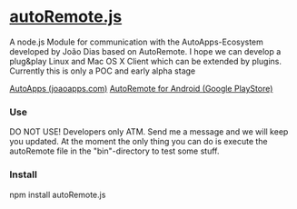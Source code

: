 [autoRemote.js](http://github.com/kai-wegner/autoRemote.js)
======

A node.js Module for communication with the AutoApps-Ecosystem developed by João Dias based on AutoRemote.
I hope we can develop a plug&play Linux and Mac OS X Client which can be extended by plugins.
Currently this is only a POC and early alpha stage  

[AutoApps (joaoapps.com)](http://joaoapps.com/)
[AutoRemote for Android (Google PlayStore)](https://play.google.com/store/apps/details?id=com.joaomgcd.autoremote&hl=de)

### Use

DO NOT USE! Developers only ATM. Send me a message and we will keep you updated.
At the moment the only thing you can do is execute the autoRemote file in the "bin"-directory to test some stuff.

### Install

npm install autoRemote.js
